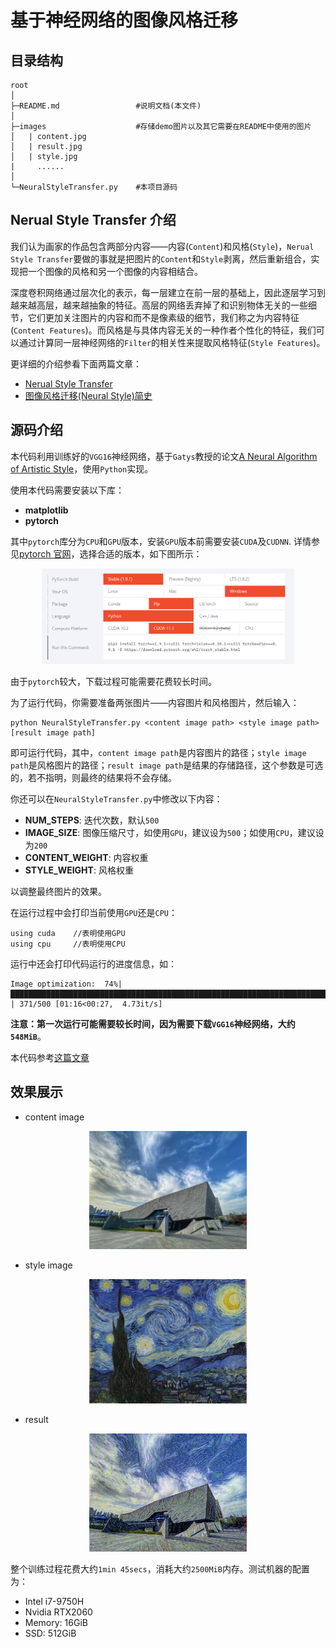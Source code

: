 # 基于神经网络的图像风格迁移

## 目录结构

```
root
│
├─README.md                 #说明文档(本文件)
│  
├─images                    #存储demo图片以及其它需要在README中使用的图片
│   | content.jpg
│   | result.jpg
│   | style.jpg
|     ......
│      
└─NeuralStyleTransfer.py    #本项目源码
```

## Nerual Style Transfer 介绍

我们认为画家的作品包含两部分内容——内容(`Content`)和风格(`Style`)，`Nerual Style Transfer`要做的事就是把图片的`Content`和`Style`剥离，然后重新组合，实现把一个图像的风格和另一个图像的内容相结合。

深度卷积网络通过层次化的表示，每一层建立在前一层的基础上，因此逐层学习到越来越高层，越来越抽象的特征。高层的网络丢弃掉了和识别物体无关的一些细节，它们更加关注图片的内容和而不是像素级的细节，我们称之为内容特征(`Content Features`)。而风格是与具体内容无关的一种作者个性化的特征，我们可以通过计算同一层神经网络的`Filter`的相关性来提取风格特征(`Style Features`)。

更详细的介绍参看下面两篇文章：

- [Nerual Style Transfer](http://fancyerii.github.io/books/neural-style-transfer/)
- [图像风格迁移(Neural Style)简史](https://zhuanlan.zhihu.com/p/26746283)

## 源码介绍

本代码利用训练好的`VGG16`神经网络，基于`Gatys`教授的论文[A Neural Algorithm of Artistic Style](https://arxiv.org/abs/1508.06576)，使用`Python`实现。

使用本代码需要安装以下库：

- **matplotlib**
- **pytorch**

其中`pytorch`库分为`CPU`和`GPU`版本，安装`GPU`版本前需要安装`CUDA`及`CUDNN`. 详情参见[pytorch 官网](https://pytorch.org/)，选择合适的版本，如下图所示：

<div align="center">
<img src=./images/pytorch.png width=80%/>
</div>

由于`pytorch`较大，下载过程可能需要花费较长时间。

为了运行代码，你需要准备两张图片——内容图片和风格图片，然后输入：

```
python NeuralStyleTransfer.py <content image path> <style image path> [result image path]
```

即可运行代码，其中，`content image path`是内容图片的路径；`style image path`是风格图片的路径；`result image path`是结果的存储路径，这个参数是可选的，若不指明，则最终的结果将不会存储。

你还可以在`NeuralStyleTransfer.py`中修改以下内容：

- **NUM_STEPS**: 迭代次数，默认`500`
- **IMAGE_SIZE**: 图像压缩尺寸，如使用`GPU`，建议设为`500`；如使用`CPU`，建议设为`200`
- **CONTENT_WEIGHT**: 内容权重
- **STYLE_WEIGHT**: 风格权重

以调整最终图片的效果。

在运行过程中会打印当前使用`GPU`还是`CPU`：

```
using cuda    //表明使用GPU
using cpu     //表明使用CPU
```

运行中还会打印代码运行的进度信息，如：

```
Image optimization:  74%|██████████████████████████████████████████████████████████████████████████████████▎                            | 371/500 [01:16<00:27,  4.73it/s] 
```

**注意：第一次运行可能需要较长时间，因为需要下载`VGG16`神经网络，大约`548MiB`**。

本代码参考[这篇文章](https://docs.pystiche.org/en/latest/galleries/examples/beginner/example_nst_without_pystiche.html)

## 效果展示

- content image

<div align="center">
<img src=./images/content.jpg width=50%/>
</div>

- style image

<div align="center">
<img src=./images/style.jpg width=50%/>
</div>

- result

<div align="center">
<img src=./images/result.jpg width=50%/>
</div>

整个训练过程花费大约`1min 45secs`，消耗大约`2500MiB`内存。测试机器的配置为：

- Intel i7-9750H
- Nvidia RTX2060
- Memory: 16GiB
- SSD: 512GiB